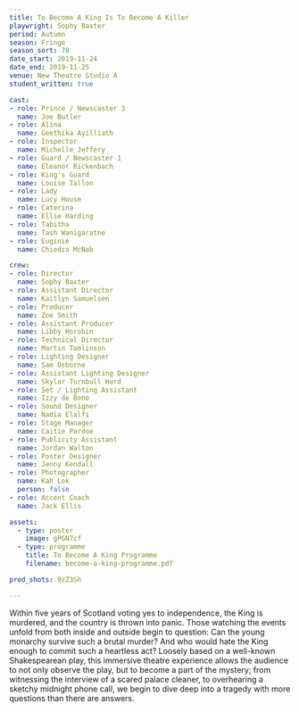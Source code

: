 ```yaml
---
title: To Become A King Is To Become A Killer
playwright: Sophy Baxter
period: Autumn
season: Fringe
season_sort: 70
date_start: 2019-11-24
date_end: 2019-11-25
venue: New Theatre Studio A
student_written: true 

cast:
- role: Prince / Newscaster 3
  name: Joe Butler
- role: Alina
  name: Geethika Ayilliath
- role: Inspector
  name: Michelle Jeffery
- role: Guard / Newscaster 1
  name: Eleanor Rickenbach
- role: King's Guard
  name: Louise Tallon
- role: Lady
  name: Lucy House
- role: Caterina 
  name: Ellie Harding
- role: Tabitha
  name: Tash Wanigaratne
- role: Euginie
  name: Chiedza McNab

crew: 
- role: Director
  name: Sophy Baxter
- role: Assistant Director 
  name: Kaitlyn Samuelsen
- role: Producer
  name: Zoe Smith
- role: Assistant Producer
  name: Libby Horobin
- role: Technical Director 
  name: Martin Tomlinson
- role: Lighting Designer 
  name: Sam Osborne
- role: Assistant Lighting Designer 
  name: Skylar Turnbull Hurd
- role: Set / Lighting Assistant
  name: Izzy de Bono
- role: Sound Designer 
  name: Nadia Elalfi
- role: Stage Manager
  name: Caitie Pardoe
- role: Publicity Assistant
  name: Jordan Walton
- role: Poster Designer 
  name: Jenny Kendall
- role: Photographer
  name: Kah Lok
  person: false
- role: Accent Coach
  name: Jack Ellis

assets:
  - type: poster
    image: gPGN7cf
  - type: programme
    title: To Become A King Programme
    filename: become-a-king-programme.pdf

prod_shots: 9zZ3Sh

---
```


Within five years of Scotland voting yes to independence, the King is murdered, and the country is thrown into panic. Those watching the events unfold from both inside and outside begin to question: Can the young monarchy survive such a brutal murder? And who would hate the King enough to commit such a heartless act?
Loosely based on a well-known Shakespearean play, this immersive theatre experience allows the audience to not only observe the play, but to become a part of the mystery; from witnessing the interview of a scared palace cleaner, to overhearing a sketchy midnight phone call, we begin to dive deep into a tragedy with more questions than there are answers.

